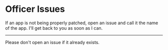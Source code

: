 Officer Issues
==============

If an app is not being properly patched, open an issue and call it the name of the app.
I'll get back to you as soon as I can.

---
Please don't open an issue if it already exists.
